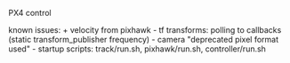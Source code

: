 PX4 control

known issues:
    + velocity from pixhawk
    - tf transforms: polling to callbacks (static transform_publisher frequency)
    - camera "deprecated pixel format used"
    - startup scripts: track/run.sh, pixhawk/run.sh, controller/run.sh
